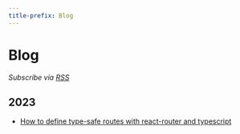 ```yaml
---
title-prefix: Blog
---
```


# Blog

_Subscribe via [RSS](https://learnreact.io/rss.xml)_

## 2023

- [How to define type-safe routes with react-router and typescript](/blog/how-to-define-type-safe-routes-with-react-routuer-and-typescript '2023-08-26')

